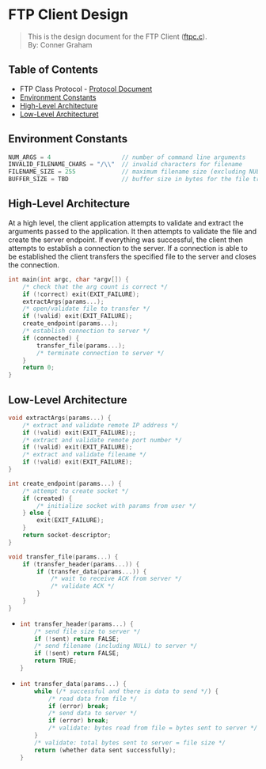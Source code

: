 # FTP Client Design
> This is the design document for the FTP Client ([ftpc.c](https://github.com/CSE-5462-Spring-2021/assignment-2-conner-n-ben/blob/main/ftpc.c)).  
> By: Conner Graham

## Table of Contents
- FTP Class Protocol - [Protocol Document](https://docs.google.com/document/d/1rzymcjcKfk4wPUCbcip06dY5W5nYn0OcE_5ex671D1s/edit?usp=sharing)
- [Environment Constants](#environment-constants)
- [High-Level Architecture](#high-level-architecture)
- [Low-Level Architecturet](#low-level-architecture)

## Environment Constants
```C#
NUM_ARGS = 4                    // number of command line arguments
INVALID_FILENAME_CHARS = "/\\"  // invalid characters for filename
FILENAME_SIZE = 255             // maximum filename size (excluding NULL) in bytes
BUFFER_SIZE = TBD               // buffer size in bytes for the file transfer
```

## High-Level Architecture
At a high level, the client application attempts to validate and extract the arguments passed
to the application. It then attempts to validate the file and create the server endpoint. If
everything was successful, the client then attempts to establish a connection to the server.
If a connection is able to be established the client transfers the specified file to the server
and closes the connection.
```C
int main(int argc, char *argv[]) {
    /* check that the arg count is correct */
    if (!correct) exit(EXIT_FAILURE);
    extractArgs(params...);
    /* open/validate file to transfer */
    if (!valid) exit(EXIT_FAILURE);
    create_endpoint(params...);
    /* establish connection to server */
    if (connected) {
        transfer_file(params...);
        /* terminate connection to server */
    }
    return 0;
}
```

## Low-Level Architecture
```C
void extractArgs(params...) {
    /* extract and validate remote IP address */
    if (!valid) exit(EXIT_FAILURE);;
    /* extract and validate remote port number */
    if (!valid) exit(EXIT_FAILURE);
    /* extract and validate filename */
    if (!valid) exit(EXIT_FAILURE);
}
```

```C
int create_endpoint(params...) {
    /* attempt to create socket */
    if (created) {
        /* initialize socket with params from user */
    } else {
        exit(EXIT_FAILURE);
    }
    return socket-descriptor;
}
```


```C
void transfer_file(params...) {
    if (transfer_header(params...)) {
        if (transfer_data(params...)) {
            /* wait to receive ACK from server */
            /* validate ACK */
        }
    }
}
```
-
    ```C
    int transfer_header(params...) {
        /* send file size to server */
        if (!sent) return FALSE;
        /* send filename (including NULL) to server */
        if (!sent) return FALSE;
        return TRUE;
    }
    ```
-
    ```C
    int transfer_data(params...) {
        while (/* successful and there is data to send */) {
            /* read data from file */
            if (error) break;
            /* send data to server */
            if (error) break;
            /* validate: bytes read from file = bytes sent to server */
        }
        /* validate: total bytes sent to server = file size */
        return (whether data sent successfully);
    }
    ```
